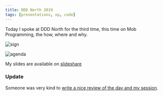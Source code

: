 ```yaml
---
title: DDD North 2019
tags: [presentations, xp, code]
---
```


Today I spoke at DDD North for the third time, this time on Mob Programming, the how, where and why.

![sign](/assets/img/posts/ddd-north-day-2019/shirt.png)

![agenda](/assets/img/posts/ddd-north-day-2019/agenda.png)

My slides are available on <a href="https://www.slideshare.net/deejaygraham/married-to-the-mob-programming-134117887">slideshare</a>

### Update

Someone was very kind to [write a nice review of the day and my session](https://mainlywebstuff.wordpress.com/2019/03/02/dddnorth-2019/).
